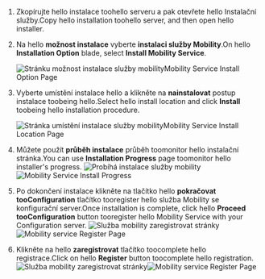 1. <span data-ttu-id="da319-101">Zkopírujte hello instalace toohello serveru a pak otevřete hello Instalační služby.</span><span class="sxs-lookup"><span data-stu-id="da319-101">Copy hello installation toohello server, and then open hello installer.</span></span>
2. <span data-ttu-id="da319-102">Na hello **možnost instalace** vyberte **instalaci služby Mobility**.</span><span class="sxs-lookup"><span data-stu-id="da319-102">On hello **Installation Option** blade, select **Install Mobility Service**.</span></span>

    ![<span data-ttu-id="da319-103">Stránku možnost instalace služby mobility</span><span class="sxs-lookup"><span data-stu-id="da319-103">Mobility Service Install Option Page</span></span> ](./media/site-recovery-install-mob-svc-gui/mobility1.png)
3. <span data-ttu-id="da319-104">Vyberte umístění instalace hello a klikněte na **nainstalovat** postup instalace toobeing hello.</span><span class="sxs-lookup"><span data-stu-id="da319-104">Select hello install location  and click **Install** toobeing hello installation procedure.</span></span>

    ![<span data-ttu-id="da319-105">Stránka umístění instalace služby mobility</span><span class="sxs-lookup"><span data-stu-id="da319-105">Mobility Service Install Location Page</span></span> ](./media/site-recovery-install-mob-svc-gui/mobility2.png)
4. <span data-ttu-id="da319-106">Můžete použít **průběh instalace** průběh toomonitor hello instalační stránka.</span><span class="sxs-lookup"><span data-stu-id="da319-106">You can use **Installation Progress** page toomonitor hello installer's progress.</span></span>
    <span data-ttu-id="da319-107">![Probíhá instalace služby mobility](./media/site-recovery-install-mob-svc-gui/mobility3.png)</span><span class="sxs-lookup"><span data-stu-id="da319-107">![Mobility Service Install Progress ](./media/site-recovery-install-mob-svc-gui/mobility3.png)</span></span>

5. <span data-ttu-id="da319-108">Po dokončení instalace klikněte na tlačítko hello **pokračovat tooConfiguration** tlačítko tooregister hello služba Mobility se konfigurační server.</span><span class="sxs-lookup"><span data-stu-id="da319-108">Once installation is complete, click hello **Proceed tooConfiguration** button tooregister hello Mobility Service with your Configuration server.</span></span>
    <span data-ttu-id="da319-109">![Služba mobility zaregistrovat stránky](./media/site-recovery-install-mob-svc-gui/mobility4.png)</span><span class="sxs-lookup"><span data-stu-id="da319-109">![Mobility service Register Page ](./media/site-recovery-install-mob-svc-gui/mobility4.png)</span></span>

6. <span data-ttu-id="da319-110">Klikněte na hello **zaregistrovat** tlačítko toocomplete hello registrace.</span><span class="sxs-lookup"><span data-stu-id="da319-110">Click on hello **Register** button toocomplete hello registration.</span></span>
    <span data-ttu-id="da319-111">![Služba mobility zaregistrovat stránky](./media/site-recovery-install-mob-svc-gui/mobility5.png)</span><span class="sxs-lookup"><span data-stu-id="da319-111">![Mobility service Register Page ](./media/site-recovery-install-mob-svc-gui/mobility5.png)</span></span>
